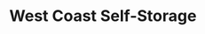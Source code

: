 ---
title: "West Coast Self-Storage"
url: /vancouver/west-coast-self-storage-southeast-164th-avenue/
shop: storage rental
---